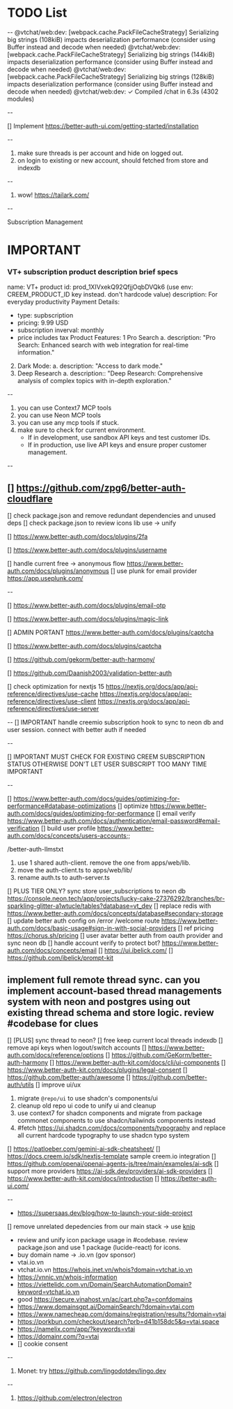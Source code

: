 # TODO List

--
@vtchat/web:dev: <w> [webpack.cache.PackFileCacheStrategy] Serializing big strings (108kiB) impacts deserialization performance (consider using Buffer instead and decode when needed)
@vtchat/web:dev: <w> [webpack.cache.PackFileCacheStrategy] Serializing big strings (144kiB) impacts deserialization performance (consider using Buffer instead and decode when needed)
@vtchat/web:dev: <w> [webpack.cache.PackFileCacheStrategy] Serializing big strings (128kiB) impacts deserialization performance (consider using Buffer instead and decode when needed)
@vtchat/web:dev:  ✓ Compiled /chat in 6.3s (4302 modules)

--

[] Implement <https://better-auth-ui.com/getting-started/installation>

--

1. make sure threads is per account and hide on logged out.
1. on login to existing or new account, should fetched from store and indexdb

--

1. wow! <https://tailark.com/>

--

Subscription Management

# IMPORTANT

### VT+ subscription product description brief specs

name: VT+
product id: prod_1XIVxekQ92QfjjOqbDVQk6 (use env: CREEM_PRODUCT_ID key instead. don't hardcode value)
description: For everyday productivity
Payment Details:

- type: supbscription
- pricing: 9.99 USD
- subscription inverval: monthly
- price includes tax
Product Features:
1 Pro Search
a. description: "Pro Search: Enhanced search with web integration for real-time information."

2. Dark Mode:
a. description: "Access to dark mode."
3. Deep Research
a. description:: "Deep Research: Comprehensive analysis of complex topics with in-depth exploration."

--

1. you can use Context7 MCP tools
1. you can use Neon MCP tools
2. you can use any mcp tools if stuck.
1. make sure to check for current environment.
   - If in development, use sandbox API keys and test customer IDs.
   - If in production, use live API keys and ensure proper customer management.

--

[] <https://github.com/zpg6/better-auth-cloudflare>
--

[] check package.json and remove redundant dependencies and unused deps
[] check package.json to review icons lib use -> unify

[] <https://www.better-auth.com/docs/plugins/2fa>

[] <https://www.better-auth.com/docs/plugins/username>

[] handle current free -> anonymous flow <https://www.better-auth.com/docs/plugins/anonymous>
[] use plunk for email provider <https://app.useplunk.com/>

--

[] <https://www.better-auth.com/docs/plugins/email-otp>

[] <https://www.better-auth.com/docs/plugins/magic-link>

[] ADMIN PORTANT <https://www.better-auth.com/docs/plugins/captcha>

[] <https://www.better-auth.com/docs/plugins/captcha>

[] <https://github.com/gekorm/better-auth-harmony/>

[] <https://github.com/Daanish2003/validation-better-auth>

[] check optimization for nextjs 15
<https://nextjs.org/docs/app/api-reference/directives/use-cache>
<https://nextjs.org/docs/app/api-reference/directives/use-client>
<https://nextjs.org/docs/app/api-reference/directives/use-server>

--
[] IMPORTANT handle creemio subscription hook to sync to neon db and user session. connect with better auth if needed

--

[] IMPORTANT MUST CHECK FOR EXISTING CREEM SUBSCRIPTION STATUS OTHERWISE DON'T LET USER SUBSCRIPT TOO MANY TIME IMPORTANT

--

[] <https://www.better-auth.com/docs/guides/optimizing-for-performance#database-optimizations>
[] optimize <https://www.better-auth.com/docs/guides/optimizing-for-performance>
[] email verify <https://www.better-auth.com/docs/authentication/email-password#email-verification>
[] build user profile <https://www.better-auth.com/docs/concepts/users-accounts>;;

/better-auth-llmstxt

1. use 1 shared auth-client. remove the one from apps/web/lib.
1. move the auth-client.ts to apps/web/lib/
1. rename auth.ts to auth-server.ts

[] PLUS TIER ONLY? sync store user_subscriptions to neon db <https://console.neon.tech/app/projects/lucky-cake-27376292/branches/br-sparkling-glitter-a1wtucle/tables?database=vt_dev>
[] replace redis with <https://www.better-auth.com/docs/concepts/database#secondary-storage>
[] update better auth config on /error /welcome route <https://www.better-auth.com/docs/basic-usage#sign-in-with-social-providers>
[] ref pricing <https://chorus.sh/pricing>
[] user avatar better auth from oauth provider and sync neon db
[] handle account verify to protect bot? <https://www.better-auth.com/docs/concepts/email>
[] <https://ui.ibelick.com/>
[] <https://github.com/ibelick/prompt-kit>

implement full remote thread sync.
can you implement account-based thread managements system with neon and postgres using out existing thread schema and store logic. review #codebase for clues
--

[] [PLUS] sync thread to neon?
[] free keep current local threads indexdb
[] remove api keys when logout/switch accounts
[] <https://www.better-auth.com/docs/reference/options>
[] <https://github.com/GeKorm/better-auth-harmony>
[] <https://www.better-auth-kit.com/docs/cli/ui-components>
[] <https://www.better-auth-kit.com/docs/plugins/legal-consent>
[] <https://github.com/better-auth/awesome>
[] <https://github.com/better-auth/utils>
[] improve ui/ux

1. migrate `@repo/ui` to use shadcn's components/ui
2. cleanup old repo ui code to unify ui and cleanup
3. use context7 for shadcn components and migrate from package commonet components to use shadcn/tailwinds components instead
4. #fetch <https://ui.shadcn.com/docs/components/typography> and replace all current hardcode typography to use shadcn typo system

[] <https://patloeber.com/gemini-ai-sdk-cheatsheet/>
[] <https://docs.creem.io/sdk/nextjs-template> sample creem.io integration
[] <https://github.com/openai/openai-agents-js/tree/main/examples/ai-sdk>
[] support more providers <https://ai-sdk.dev/providers/ai-sdk-providers>
[] <https://www.better-auth-kit.com/docs/introduction>
[] <https://better-auth-ui.com/>

--

- <https://supersaas.dev/blog/how-to-launch-your-side-project>

[] remove unrelated depedencies from our main stack -> use [knip](https://knip.dev/)

- review and unify icon package usage in #codebase. review package.json and use 1 package (lucide-react) for icons.
- buy domain name -> .io.vn (gov sponsor)
- vtai.io.vn
- vtchat.io.vn
<https://whois.inet.vn/whois?domain=vtchat.io.vn>
- <https://vnnic.vn/whois-information>
- <https://viettelidc.com.vn/Domain/SearchAutomationDomain?keyword=vtchat.io.vn>
- good <https://secure.vinahost.vn/ac/cart.php?a=confdomains>
- <https://www.domainsgpt.ai/DomainSearch/?domain=vtai.com>
- <https://www.namecheap.com/domains/registration/results/?domain=vtai>
- <https://porkbun.com/checkout/search?prb=d41b158dc5&q=vtai.space>
- <https://namelix.com/app/?keywords=vtai>
- <https://domainr.com/?q=vtai>
- [] cookie consent

--

1. Monet: try <https://github.com/lingodotdev/lingo.dev>

--

1. <https://github.com/electron/electron>
